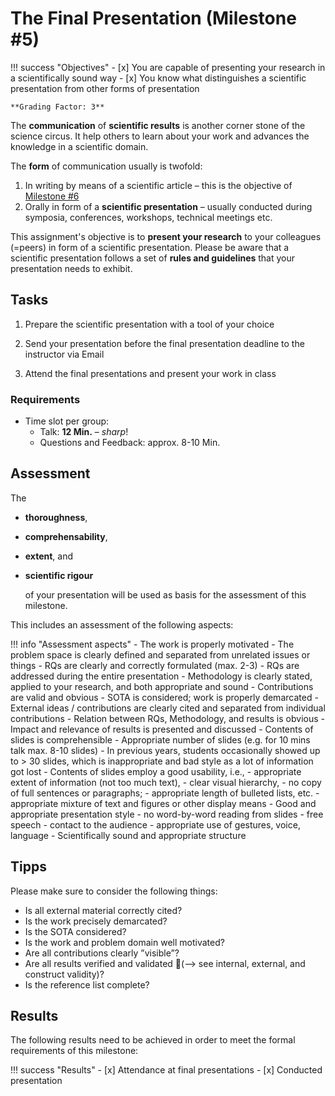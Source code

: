 # The Final Presentation (Milestone #5)

<!-- !!! question
    This milstone will be graded with factor: **1** -->

!!! success "Objectives"
    - [x] You are capable of presenting your research in a scientifically sound way
    - [x] You know what distinguishes a scientific presentation from other forms of presentation
 
    **Grading Factor: 3**


The **communication** of **scientific results** is another corner stone of the science circus. It help others to learn about your work and advances the knowledge in a scientific domain.

The **form** of communication usually is twofold:

1. In writing by means of a scientific article – this is the objective of [Milestone #6](milestone6.md)
2. Orally in form of a **scientific presentation** – usually conducted during symposia, conferences, workshops, technical meetings etc.

This assignment's objective is to **present your research** to your colleagues (=peers) in form of a scientific presentation. 
Please be aware that a scientific presentation follows a set of **rules and guidelines** that your presentation needs to exhibit.


## Tasks

1. Prepare the scientific presentation with a tool of your choice
      
2. Send your presentation before the final presentation deadline to the instructor via Email

3. Attend the final presentations and present your work in class


### Requirements

- Time slot per group:
    - Talk: **12 Min.** – *sharp*!
    - Questions and Feedback: approx. 8-10 Min.

## Assessment

The 

- **thoroughness**, 
- **comprehensability**, 
- **extent**, and 
- **scientific rigour** 
  
  of your presentation will be used as basis for the assessment of this milestone.  

This includes an assessment of the following aspects:

!!! info "Assessment aspects"
    - The work is properly motivated
    - The problem space is clearly defined and separated from unrelated issues or things
    - RQs are clearly and correctly formulated (max. 2-3)
    - RQs are addressed during the entire presentation
    - Methodology is clearly stated, applied to your research, and both appropriate and sound
    - Contributions are valid and obvious
    - SOTA is considered; work is properly demarcated 
    - External ideas / contributions are clearly cited and separated from individual contributions
    - Relation between RQs, Methodology, and results is obvious
    - Impact and relevance of results is presented and discussed 
    - Contents of slides is comprehensible
    - Appropriate number of slides (e.g. for 10 mins talk max. 8-10 slides)
        - In previous years, students occasionally showed up to > 30 slides, which is inappropriate and bad style as a lot of information got lost
    - Contents of slides employ a good usability, i.e., 
        - appropriate extent of information (not too much text), 
        - clear visual hierarchy, 
        - no copy of full sentences or paragraphs; 
        - appropriate length of bulleted lists, etc.
        - appropriate mixture of text and figures or other display means
    - Good and appropriate presentation style
        - no word-by-word reading from slides
        - free speech
        - contact to the audience
        - appropriate use of gestures, voice, language 
    - Scientifically sound and appropriate structure 


## Tipps 

Please make sure to consider the following things:

- Is all external material correctly cited?
- Is the work precisely demarcated?
- Is the SOTA considered?
- Is the work and problem domain well motivated?
- Are all contributions clearly ”visible”?
- Are all results verified and validated (--> see internal, external, and construct validity)?
- Is the reference list complete?




## Results

The following results need to be achieved in order to meet the formal requirements of this milestone:

!!! success "Results"
    - [x] Attendance at final presentations
    - [x] Conducted presentation
